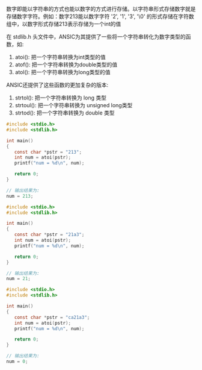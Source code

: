 
数字即能以字符串的方式也能以数字的方式进行存储。以字符串形式存储数字就是存储数字字符。例如：数字213能以数字字符 '2', '1', '3', '\0' 的形式存储在字符数组中，以数字形式存储213表示存储为一个int的值

在 stdlib.h 头文件中，ANSIC为其提供了一些将一个字符串转化为数字类型的函数，如:
1) atoi(): 把一个字符串转换为int类型的值
2) atof(): 把一个字符串转换为double类型的值
3) atol(): 把一个字符串转换为long类型的值

ANSIC还提供了这些函数的更加复杂的版本:
1) strtol(): 把一个字符串转换为 long 类型
2) strtoul(): 把一个字符串转换为 unsigned long类型
3) strtod(): 把一个字符串转换为 double 类型

```c
#include <stdio.h>
#include <stdlib.h>

int main()
{
   const char *pstr = "213";
   int num = atoi(pstr);
   printf("num = %d\n", num);

   return 0;
}

// 输出结果为:
num = 213;
```

```c
#include <stdio.h>
#include <stdlib.h>

int main()
{
   const char *pstr = "21a3";
   int num = atoi(pstr);
   printf("num = %d\n", num);

   return 0;
}

// 输出结果为:
num = 21;
```

```c
#include <stdio.h>
#include <stdlib.h>

int main()
{
   const char *pstr = "ca21a3";
   int num = atoi(pstr);
   printf("num = %d\n", num);

   return 0;
}

// 输出结果为:
num = 0;
```

